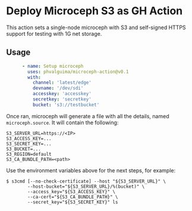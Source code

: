 # Deploy Microceph S3 as GH Action

This action sets a single-node microceph with S3 and self-signed HTTPS support for testing with 1G net storage.

## Usage

```yaml
      - name: Setup microceph
        uses: phvalguima/microceph-action@v0.1
        with:
          channel: 'latest/edge'
          devname: '/dev/sdi'
          accesskey: 'accesskey'
          secretkey: 'secretkey'
          bucket: 's3://testbucket'
```

Once ran, microceph will generate a file with all the details, named ```microceph.source```.
It will contain the following:

```
S3_SERVER_URL=https://<IP>
S3_ACCESS_KEY=...
S3_SECRET_KEY=...
S3_BUCKET=...
S3_REGION=default
S3_CA_BUNDLE_PATH=<path>
```

Use the environment variables above for the next steps, for example:

```
$ s3cmd [--no-check-certificate] --host "${S3_SERVER_URL}" \
        --host-bucket="${S3_SERVER_URL}/%(bucket)" \
        --access_key="${S3_ACCESS_KEY}" \
        --ca-cert="${S3_CA_BUNDLE_PATH}" \
        --secret_key="${S3_SECRET_KEY}" ls
```
